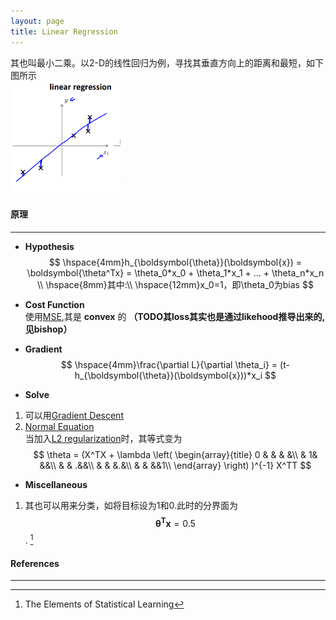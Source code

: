 ```yaml
---
layout: page
title: Linear Regression
---
```

其也叫最小二乘。以2-D的线性回归为例，寻找其垂直方向上的距离和最短，如下图所示    
![linear_regression](./img/linear-regression.png)       

#### __原理__
---
* __Hypothesis__      
$$
\hspace{4mm}h_{\boldsymbol{\theta}}(\boldsymbol{x}) = \boldsymbol{\theta^Tx} = \theta_0*x_0 + \theta_1*x_1 + ... + \theta_n*x_n  \\
\hspace{8mm}其中:\\
\hspace{12mm}x_0=1，即\theta_0为bias
$$    

* __Cost Function__    
使用[MSE](../criterion/squared_loss.html),其是 __convex__ 的 __（TODO其loss其实也是通过likehood推导出来的,见bishop）__    

* __Gradient__    
$$
\hspace{4mm}\frac{\partial L}{\partial \theta_i} = (t-h_{\boldsymbol{\theta}}(\boldsymbol{x}))*x_i
$$    

* __Solve__    
1. 可以用[Gradient Descent](../optim/gradient_descent.html)
2. [Normal Equation](../../math/linear-algebra.html#orthogonality)    
当加入[L2 regularization](../optim/regularization.html#l2)时，其等式变为        
$$
\theta = (X^TX + \lambda
\left( \begin{array}{title}
0 & & & &\\
& 1&  &&\\
& & .&&\\
& & &.&\\
& & &&1\\
\end{array} \right)
)^{-1} X^TT
$$    

* __Miscellaneous__      
1. 其也可以用来分类，如将目标设为1和0.此时的分界面为$$\boldsymbol{\theta^Tx} = 0.5$$. [^Ref1]

#### __References__
---    
[^Ref1]: The Elements of Statistical Learning



